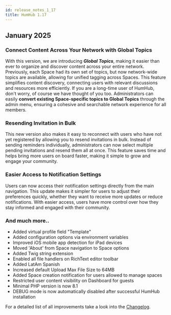 ```yaml
---
id: release_notes_1_17
title: HumHub 1.17
---
```


## January 2025

### Connect Content Across Your Network with Global Topics

With this version, we are introducing _**Global Topics**_, making it easier than ever to organize and discover content across your entire network. Previously, each Space had its own set of topics, but now network-wide topics are available, allowing for unified tagging across Spaces. This feature simplifies content discovery, connecting users with relevant discussions and resources more efficiently. If you are a long-time user of HumHub, don't worry, of course we have thought of you too. Administrators can easily **convert existing Space-specific topics to Global Topics** through the admin menu, ensuring a cohesive and searchable network experience for all members.

### Resending Invitation in Bulk

This new version also makes it easy to reconnect with users who have not yet registered by allowing you to resend invitations in bulk. Instead of sending reminders individually, administrators can now select multiple pending invitations and resend them all at once. This feature saves time and helps bring more users on board faster, making it simple to grow and engage your community.

### Easier Access to Notification Settings

Users can now access their notification settings directly from the main navigation. This update makes it simpler for users to adjust their preferences quickly, whether they want to receive more updates or reduce notifications. With easier access, users have more control over how they stay informed and engaged with their community.


### And much more..

- Added virtual profile field "Template"
- Added configuration options via environment variables
- Improved iOS mobile app detection for iPad devices
- Moved 'About' from Space navigation to Space options
- Added Twig string extension
- Enabled all file handlers on RichText editor toolbar
- Added LatAm Spanish
- Increased default Upload Max File Size to 64MB
- Added Space creation notification for users allowed to manage spaces
- Restricted user content visibility on Dashboard for guests
- Minimal PHP version is now 8.1
- DEBUG mode is now automatically disabled after successful HumHub installation

For a detailed list of all improvements take a look into the [Changelog](https://github.com/humhub/humhub/blob/develop/CHANGELOG.md#1170-beta1-october-28-2024).
